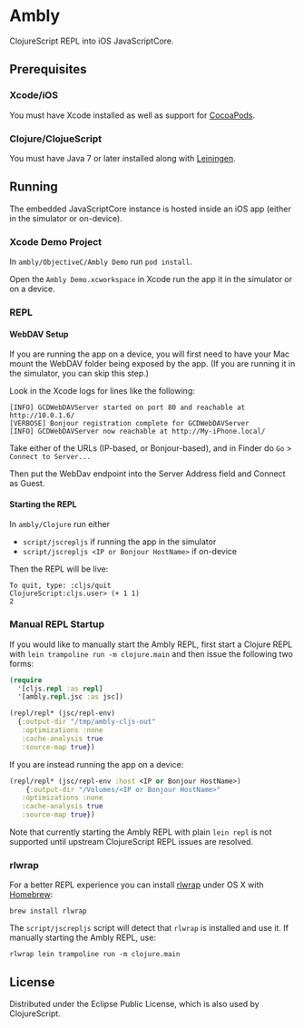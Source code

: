 # Ambly

ClojureScript REPL into iOS JavaScriptCore.

## Prerequisites

### Xcode/iOS

You must have Xcode installed as well as support for [CocoaPods](http://cocoapods.org).

### Clojure/ClojueScript

You must have Java 7 or later installed along with [Leiningen](http://leiningen.org).

## Running

The embedded JavaScriptCore instance is hosted inside an iOS app (either in the simulator or on-device).

### Xcode Demo Project

In `ambly/ObjectiveC/Ambly Demo` run `pod install`.

Open the `Ambly Demo.xcworkspace` in Xcode run the app it in the simulator or on a device.

### REPL

#### WebDAV Setup
If you are running the app on a device, you will first need to have your Mac mount the WebDAV folder being exposed by the app. (If you are running it in the simulator, you can skip this step.)

Look in the Xcode logs for lines like the following:
```
[INFO] GCDWebDAVServer started on port 80 and reachable at http://10.0.1.6/
[VERBOSE] Bonjour registration complete for GCDWebDAVServer
[INFO] GCDWebDAVServer now reachable at http://My-iPhone.local/
```

Take either of the URLs (IP-based, or Bonjour-based), and in Finder do `Go` > `Connect to Server...` 

Then put the WebDav endpoint into the Server Address field and Connect as Guest.

#### Starting the REPL


In `ambly/Clojure` run either
- `script/jscrepljs` 
if running the app in the simulator
- `script/jscrepljs <IP or Bonjour HostName>` 
if on-device

Then the REPL will be live:
```
To quit, type: :cljs/quit
ClojureScript:cljs.user> (+ 1 1)
2
```

### Manual REPL Startup

If you would like to manually start the Ambly REPL, first start a Clojure REPL with `lein trampoline run -m clojure.main` and then issue the following two forms:

```clojure
(require
  '[cljs.repl :as repl]
  '[ambly.repl.jsc :as jsc])
```

```clojure
(repl/repl* (jsc/repl-env)
  {:output-dir "/tmp/ambly-cljs-out"
   :optimizations :none
   :cache-analysis true
   :source-map true})
```

If you are instead running the app on a device:

```clojure
(repl/repl* (jsc/repl-env :host <IP or Bonjour HostName>)
    {:output-dir "/Volumes/<IP or Bonjour HostName>"
   :optimizations :none
   :cache-analysis true
   :source-map true})
```

Note that currently starting the Ambly REPL with plain `lein repl` is not supported until upstream ClojureScript REPL issues are resolved.

### rlwrap

For a better REPL experience you can install
[rlwrap](http://utopia.knoware.nl/~hlub/uck/rlwrap/) under OS X with
[Homebrew](http://brew.sh/):

```
brew install rlwrap
```

The `script/jscrepljs` script will detect that `rlwrap` is installed and use it. If manually starting the Ambly REPL, use:

```
rlwrap lein trampoline run -m clojure.main
```

## License

Distributed under the Eclipse Public License, which is also used by ClojureScript.
